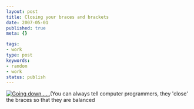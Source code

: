 ```yaml
---
layout: post
title: Closing your braces and brackets
date: 2007-05-01
published: true
meta: {}

tags:
- work
type: post
keywords:
- random
- work
status: publish
---
```



[![Going down . . .](http://media.eick.us/2011/05/479607520_0bb74760ce_m.gif)](http://www.flickr.com/photos/66816451@N00/479607520/ "Going down . . .")(You can always tell computer programmers, they 'close' the braces so that they are balanced

